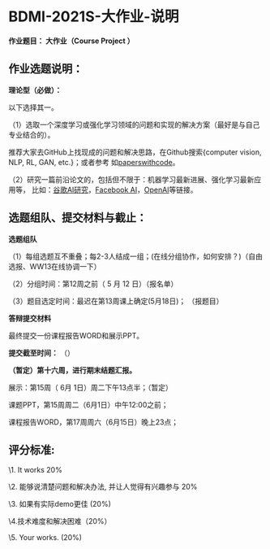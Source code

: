 # BDMI-2021S-大作业-说明

**作业题目： 大作业（Course Project ）**

## **作业选题说明：**

**理论型（必做）：**

以下选择其一。

（1）选取一个深度学习或强化学习领域的问题和实现的解决方案（最好是与自己专业结合的）。 

推荐大家去GitHub上找现成的问题和解决思路，在Github搜索{computer vision, NLP, RL, GAN, etc.}；或者参考 如[paperswithcode](https://paperswithcode.com/sota)。

（2）研究一篇前沿论文的，包括但不限于：机器学习最新进展、强化学习最新应用等，
比如：[谷歌AI研究](https://ai.goole.com)，[Facebook AI](https://ai.facebook.com/research)，[OpenAI](https://openai.com)等链接。


## **选题组队、提交材料与截止：**

**选题组队**

（1）每组选题互不重叠；每2-3人结成一组；(在线分组协作，如何安排？)（自由选报、WW13在线协调一下）

（2）分组时间：第12周之前（ 5 月 12 日）（报名单）

（3）题目选定时间：最迟在第13周课上确定(5月18日)； （报题目）


**答辩提交材料** 

最终提交一份课程报告WORD和展示PPT。


**提交截至时间：** （）

**（暂定）第十六周，进行期末结题汇报。**

展示：第15周（ 6月 1日）周二下午13点半；（暂定）

课题PPT，第15周周二（6月1日）中午12:00之前；

课程报告WORD，第17周周六（6月15日）晚上23点； 


## **评分标准:**

\1. It works 20%

\2. 能够说清楚问题和解决办法, 并让人觉得有兴趣参与 20%

\3. 如果有实际demo更佳 (20%)

\4.技术难度和解决困难（20%）

\5. Your works.  (20%)
